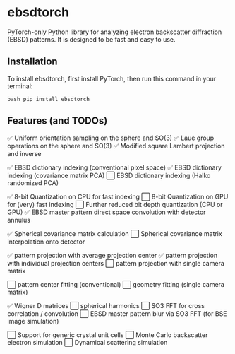 # ebsdtorch

PyTorch-only Python library for analyzing electron backscatter diffraction (EBSD)
patterns. It is designed to be fast and easy to use.

## Installation

To install ebsdtorch, first install PyTorch, then run this command in your
terminal:

```bash pip install ebsdtorch ```

## Features (and TODOs)

:white_check_mark: Uniform orientation sampling on the sphere and SO(3)
:white_check_mark: Laue group operations on the sphere and SO(3)
:white_check_mark: Modified square Lambert projection and inverse

:white_check_mark: EBSD dictionary indexing (conventional pixel space)
:white_check_mark: EBSD dictionary indexing (covariance matrix PCA)
:white_large_square: EBSD dictionary indexing (Halko randomized PCA)

:white_check_mark: 8-bit Quantization on CPU for fast indexing
:white_large_square: 8-bit Quantization on GPU for (very) fast indexing
:white_large_square: Further reduced bit depth quantization (CPU or GPU)
:white_check_mark: EBSD master pattern direct space convolution with detector annulus

:white_check_mark: Spherical covariance matrix calculation
:white_large_square: Spherical covariance matrix interpolation onto detector

:white_check_mark: pattern projection with average projection center
:white_check_mark: pattern projection with individual projection centers
:white_large_square: pattern projection with single camera matrix

:white_large_square: pattern center fitting (conventional)
:white_large_square: geometry fitting (single camera matrix)

:white_check_mark: Wigner D matrices
:white_large_square: spherical harmonics
:white_large_square: SO3 FFT for cross correlation / convolution
:white_large_square: EBSD master pattern blur via SO3 FFT (for BSE image simulation)

:white_large_square: Support for generic crystal unit cells
:white_large_square: Monte Carlo backscatter electron simulation
:white_large_square: Dynamical scattering simulation
